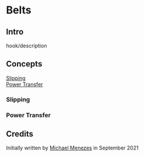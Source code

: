# Belts

## Intro

hook/description


## Concepts

[Slipping](#slipping)\
[Power Transfer](#power-transfer)

### Slipping

### Power Transfer


## Credits

Initially written by [Michael Menezes](https://github.com/Menezmic21/) in September 2021
